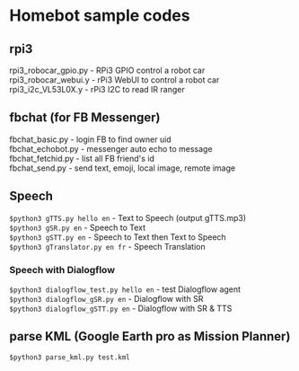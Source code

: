 # Homebot sample codes

## rpi3 
rpi3_robocar_gpio.py - RPi3 GPIO control a robot car <br />
rpi3_robocar_webui.y - rPi3 WebUI to control a robot car <br />
rpi3_i2c_VL53L0X.y   - rPi3 I2C to read IR ranger <br />

## fbchat (for FB Messenger)
fbchat_basic.py - login FB to find owner uid <br />
fbchat_echobot.py - messenger auto echo to message <br />
fbchat_fetchid.py - list all FB friend's id <br />
fbchat_send.py - send text, emoji, local image, remote image

## Speech 
`$python3 gTTS.py hello en` - Text to Speech (output gTTS.mp3)<br />
`$python3 gSR.py en` - Speech to Text<br />
`$python3 gSTT.py en` - Speech to Text then Text to Speech<br />
`$python3 gTranslator.py en fr` - Speech Translation<br />
### Speech with Dialogflow
`$python3 dialogflow_test.py hello en` - test Dialogflow agent<br />
`$python3 dialogflow_gSR.py en` - Dialogflow with SR<br />
`$python3 dialogflow_gSTT.py en` - Dialogflow with SR & TTS<br />

## parse KML (Google Earth pro as Mission Planner)
`$python3 parse_kml.py test.kml`
